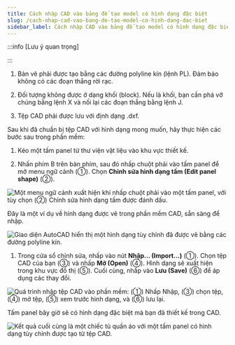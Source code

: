 ```yaml
---
title: Cách nhập CAD vào bảng để tạo model có hình dạng đặc biệt
slug: /cach-nhap-cad-vao-bang-de-tao-model-co-hinh-dang-dac-biet
sidebar_label: Cách nhập CAD vào bảng để tạo model có hình dạng đặc biệt
---
```


:::info [Lưu ý quan trọng]

:::

1. Bản vẽ phải được tạo bằng các đường polyline kín (lệnh PL). Đảm bảo không có các đoạn thẳng rời rạc.

2. Đối tượng không được ở dạng khối (block). Nếu là khối, bạn cần phá vỡ chúng bằng lệnh X và nối lại các đoạn thẳng bằng lệnh J.

3. Tệp CAD phải được lưu với định dạng .dxf.

Sau khi đã chuẩn bị tệp CAD với hình dạng mong muốn, hãy thực hiện các bước sau trong phần mềm:

1. Kéo một tấm panel từ thư viện vật liệu vào khu vực thiết kế.

2. Nhấn phím B trên bàn phím, sau đó nhấp chuột phải vào tấm panel để mở menu ngữ cảnh (①). Chọn **Chỉnh sửa hình dạng tấm (Edit panel shape)** (②).

![Một menu ngữ cảnh xuất hiện khi nhấp chuột phải vào một tấm panel, với tùy chọn (②) Chỉnh sửa hình dạng tấm được đánh dấu.](https://storage.googleapis.com/jegavn_kb/image_jegavn/833.1.png)

Đây là một ví dụ về hình dạng được vẽ trong phần mềm CAD, sẵn sàng để nhập.

![Giao diện AutoCAD hiển thị một hình dạng tùy chỉnh đã được vẽ bằng các đường polyline kín.](https://storage.googleapis.com/jegavn_kb/image_jegavn/833.2.png)

1. Trong cửa sổ chỉnh sửa, nhấp vào nút **Nhập... (Import...)** (①). Chọn tệp CAD của bạn (③) và nhấp **Mở (Open)** (④). Hình dạng sẽ xuất hiện trong khu vực đồ thị (⑤). Cuối cùng, nhấp vào **Lưu (Save)** (⑥) để áp dụng các thay đổi.

![Quá trình nhập tệp CAD vào phần mềm: (①) Nhấp Nhập, (③) chọn tệp, (④) mở tệp, (⑤) xem trước hình dạng, và (⑥) lưu lại.](https://storage.googleapis.com/jegavn_kb/image_jegavn/833.3.png)

Tấm panel bây giờ sẽ có hình dạng đặc biệt mà bạn đã thiết kế trong CAD.

![Kết quả cuối cùng là một chiếc tủ quần áo với một tấm panel có hình dạng tùy chỉnh được tạo từ tệp CAD.](https://storage.googleapis.com/jegavn_kb/image_jegavn/833.4.png)